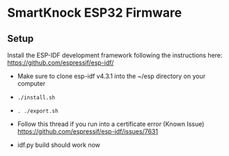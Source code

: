# SmartKnock ESP32 Firmware

## Setup

Install the ESP-IDF development framework following the instructions here: https://github.com/espressif/esp-idf/

- Make sure to clone esp-idf v4.3.1 into the ~/esp directory on your computer
- `./install.sh`
- `. ./export.sh` 


- Follow this thread if you run into a certificate error (Known Issue) https://github.com/espressif/esp-idf/issues/7631
- idf.py build should work now
